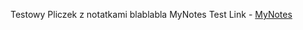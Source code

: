 Testowy Pliczek z notatkami blablabla
MyNotes Test Link - [MyNotes](http://www.wizzfx.ssd-linuxpl.com/notes/index.html) 




